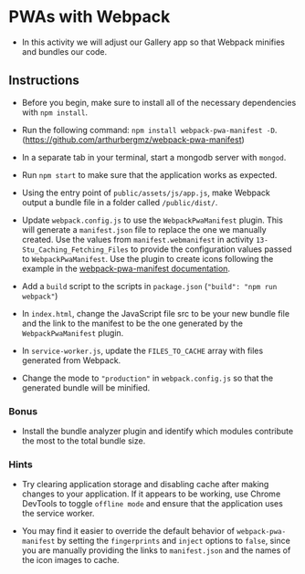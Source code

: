 # PWAs with Webpack

- In this activity we will adjust our Gallery app so that Webpack minifies and bundles our code.

## Instructions

- Before you begin, make sure to install all of the necessary dependencies with `npm install`.

- Run the following command: `npm install webpack-pwa-manifest -D`. (https://github.com/arthurbergmz/webpack-pwa-manifest)

- In a separate tab in your terminal, start a mongodb server with `mongod`.

- Run `npm start` to make sure that the application works as expected.

- Using the entry point of `public/assets/js/app.js`, make Webpack output a bundle file in a folder called `/public/dist/`.

- Update `webpack.config.js` to use the `WebpackPwaManifest` plugin. This will generate a `manifest.json` file to replace the one we manually created. Use the values from `manifest.webmanifest` in activity `13-Stu_Caching_Fetching_Files` to provide the configuration values passed to `WebpackPwaManifest`. Use the plugin to create icons following the example in the [webpack-pwa-manifest documentation](https://github.com/arthurbergmz/webpack-pwa-manifest).

- Add a `build` script to the scripts in `package.json` (`"build": "npm run webpack"`)

- In `index.html`, change the JavaScript file src to be your new bundle file and the link to the manifest to be the one generated by the `WebpackPwaManifest` plugin.

- In `service-worker.js`, update the `FILES_TO_CACHE` array with files generated from Webpack.

- Change the mode to `"production"` in `webpack.config.js` so that the generated bundle will be minified.

### Bonus

- Install the bundle analyzer plugin and identify which modules contribute the most to the total bundle size.

### Hints

- Try clearing application storage and disabling cache after making changes to your application. If it appears to be working, use Chrome DevTools to toggle `offline mode` and ensure that the application uses the service worker.

- You may find it easier to override the default behavior of `webpack-pwa-manifest` by setting the `fingerprints` and `inject` options to `false`, since you are manually providing the links to `manifest.json` and the names of the icon images to cache.
